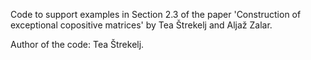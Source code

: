 Code to support examples in Section 2.3 of the paper 'Construction of exceptional copositive matrices' by Tea Štrekelj and Aljaž Zalar.

Author of the code: Tea Štrekelj.
